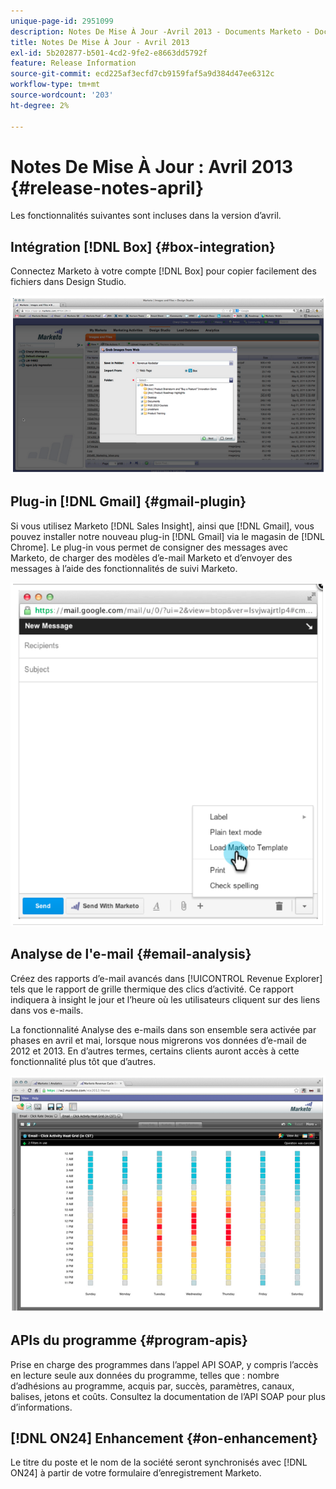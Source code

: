 ```yaml
---
unique-page-id: 2951099
description: Notes De Mise À Jour -Avril 2013 - Documents Marketo - Documentation Du Produit
title: Notes De Mise À Jour - Avril 2013
exl-id: 5b202877-b501-4cd2-9fe2-e8663dd5792f
feature: Release Information
source-git-commit: ecd225af3ecfd7cb9159faf5a9d384d47ee6312c
workflow-type: tm+mt
source-wordcount: '203'
ht-degree: 2%

---
```


# Notes De Mise À Jour : Avril 2013 {#release-notes-april}

Les fonctionnalités suivantes sont incluses dans la version d’avril.

## Intégration [!DNL Box] {#box-integration}

Connectez Marketo à votre compte [!DNL Box] pour copier facilement des fichiers dans Design Studio.

![](assets/image2014-9-22-15-3a47-3a56.png)

## Plug-in [!DNL Gmail] {#gmail-plugin}

Si vous utilisez Marketo [!DNL Sales Insight], ainsi que [!DNL Gmail], vous pouvez installer notre nouveau plug-in [!DNL Gmail] via le magasin de [!DNL Chrome]. Le plug-in vous permet de consigner des messages avec Marketo, de charger des modèles d’e-mail Marketo et d’envoyer des messages à l’aide des fonctionnalités de suivi Marketo.

![](assets/image2014-9-22-15-3a48-3a57.png)

## Analyse de l&#39;e-mail {#email-analysis}

Créez des rapports d’e-mail avancés dans [!UICONTROL Revenue Explorer] tels que le rapport de grille thermique des clics d’activité. Ce rapport indiquera à insight le jour et l’heure où les utilisateurs cliquent sur des liens dans vos e-mails.

La fonctionnalité Analyse des e-mails dans son ensemble sera activée par phases en avril et mai, lorsque nous migrerons vos données d’e-mail de 2012 et 2013. En d’autres termes, certains clients auront accès à cette fonctionnalité plus tôt que d’autres.

![](assets/image2014-9-22-15-3a49-3a16.png)

## APIs du programme {#program-apis}

Prise en charge des programmes dans l’appel API SOAP, y compris l’accès en lecture seule aux données du programme, telles que : nombre d’adhésions au programme, acquis par, succès, paramètres, canaux, balises, jetons et coûts. Consultez la documentation de l’API SOAP pour plus d’informations.

## [!DNL ON24] Enhancement {#on-enhancement}

Le titre du poste et le nom de la société seront synchronisés avec [!DNL ON24] à partir de votre formulaire d’enregistrement Marketo.
